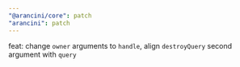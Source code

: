 ```yaml
---
"@arancini/core": patch
"arancini": patch
---
```


feat: change `owner` arguments to `handle`, align `destroyQuery` second argument with `query`